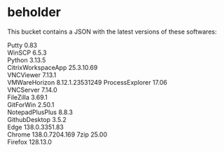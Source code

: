 # beholder
This bucket contains a JSON with the latest versions of these softwares:

Putty              0.83           
WinSCP             6.5.3          
Python             3.13.5         
CitrixWorkspaceApp 25.3.10.69     
VNCViewer          7.13.1         
VMWareHorizon      8.12.1.23531249
ProcessExplorer    17.06          
VNCServer          7.14.0         
FileZilla          3.69.1         
GitForWin          2.50.1         
NotepadPlusPlus    8.8.3          
GithubDesktop      3.5.2          
Edge               138.0.3351.83  
Chrome             138.0.7204.169 
7zip               25.00          
Firefox            128.13.0         



